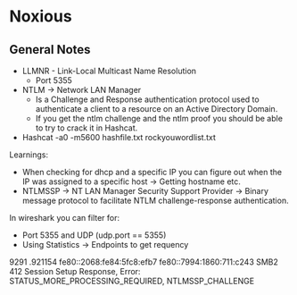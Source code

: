 # Noxious 


## General Notes 


- LLMNR - Link-Local Multicast Name Resolution 
  - Port 5355
- NTLM -> Network LAN Manager
  - Is a Challenge and Response authentication protocol used to authenticate a client to a resource on an Active Directory Domain. 
  - If you get the ntlm challenge and the ntlm proof you should be able to try to crack it in Hashcat. 
- Hashcat -a0 -m5600 hashfile.txt rockyouwordlist.txt 




 
  





Learnings:
  - When checking for dhcp and a specific IP you can figure out when the IP was assigned to a specific host -> Getting hostname etc. 
  - NTLMSSP -> NT LAN Manager Security Support Provider -> Binary message protocol to facilitate NTLM challenge-response authentication. 

In wireshark you can filter for:
  - Port 5355 and UDP  (udp.port == 5355)
  - Using Statistics -> Endpoints to get requency 



9291	.921154	fe80::2068:fe84:5fc8:efb7	fe80::7994:1860:711:c243	SMB2	412	Session Setup Response, Error: STATUS_MORE_PROCESSING_REQUIRED, NTLMSSP_CHALLENGE